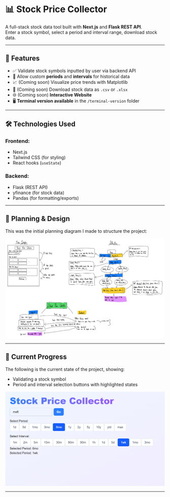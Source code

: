 # 📊 Stock Price Collector

A full-stack stock data tool built with **Next.js** and **Flask REST API**.  
Enter a stock symbol, select a period and interval range, download stock data.  

---

## 🚀 Features

- ✅ Validate stock symbols inputted by user via backend API
- 📅 Allow custom **periods** and **intervals** for historical data
- 📈 (Coming soon) Visualize price trends with Matplotlib
- 🧾 (Coming soon) Download stock data as `.csv` or `.xlsx`
- 🌐 (Coming soon) **Interactive Website**
- 🖥️ **Terminal version available** in the `/terminal-version` folder

---

## 🛠️ Technologies Used

### Frontend:
- Next.js
- Tailwind CSS (for styling)
- React hooks (`useState`)

### Backend:
- Flask (REST API)
- yfinance (for stock data)
- Pandas (for formatting/exports)

---

## 🧠 Planning & Design

This was the initial planning diagram I made to structure the project:

[![Project Planning Diagram](stock-frontend/public/project-outline.jpg)](stock-frontend/public/project-outline.jpg)

---

## 🧪 Current Progress

The following is the current state of the project, showing:
- Validating a stock symbol
- Period and interval selection buttons with highlighted states

[![Current Progress](stock-frontend/public/current-progress.png)](stock-frontend/public/current-progress.png)

---

